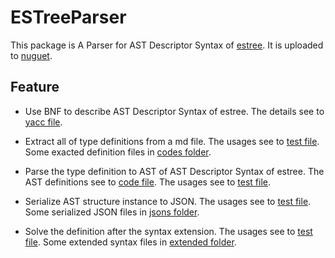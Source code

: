# ESTreeParser

This package is A Parser for AST Descriptor Syntax of [estree](https://github.com/estree/estree). It is uploaded to [nuguet](https://www.nuget.org/packages/ESTreeParser/).

## Feature

- Use BNF to describe AST Descriptor Syntax of estree.
  The details see to [yacc file](https://github.com/xp44mm/ESTreeParser/blob/master/ESTreeParser/estree.fsyacc).

- Extract all of type definitions from a md file.
  The usages see to [test file](https://github.com/xp44mm/ESTreeParser/blob/master/ESTreeParser.Test/ExtractDefinitionTest.fs).
  Some exacted definition files in [codes folder](https://github.com/xp44mm/ESTreeParser/blob/master/codes/).
  
- Parse the type definition to AST of AST Descriptor Syntax of estree.
  The AST definitions see to [code file](https://github.com/xp44mm/ESTreeParser/blob/master/ESTreeParser/Ast.fs).
  The usages see to [test file](https://github.com/xp44mm/ESTreeParser/blob/master/ESTreeParser.Test/ParserTest.fs).
  
- Serialize AST structure instance to JSON.
  The usages see to [test file](https://github.com/xp44mm/ESTreeParser/blob/master/ESTreeParser.Test/GenerateJsonFile.fs).
  Some serialized JSON files in [jsons folder](https://github.com/xp44mm/ESTreeParser/blob/master/jsons/).

- Solve the definition after the syntax extension.
  The usages see to [test file](https://github.com/xp44mm/ESTreeParser/blob/master/ESTreeParser.Test/DefinitionFileTest.fs).
  Some extended syntax files in [extended folder](https://github.com/xp44mm/ESTreeParser/blob/master/extended/).
